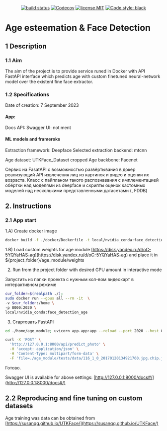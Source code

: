 
<div align="center">
  <a href="https://gitlab.com/ml_edu_tarasov/full_projects/face_p_age_detection/pipelines"><img src="https://gitlab.com/ml_edu_tarasov/full_projects/face_p_age_detection/badges/dev/pipeline.svg" alt="build status"></a>
  <a href="https://codecov.io/gl/GrigoriiTarasov/face_p_age_detection" >
<img src="https://codecov.io/gl/GrigoriiTarasov/face_p_age_detection/graph/badge.svg?token=I1Q253S7TA" alt="Codecov"/></a>
  <a href="https://opensource.org/licenses/MIT"><img src="https://img.shields.io/badge/License-MIT-green.svg" alt="license MIT"></a>
  <a href="https://github.com/psf/black"><img src="https://img.shields.io/badge/code%20style-black-000000.svg" alt="Code style: black"></a>
</div>

# Age esteemation & Face Detection

## 1 Description
### 1.1 Aim
The aim of the project is to provide service runed in Docker with API FastAPI interface which predicts age with custom finetuned neural-network model over the existent fine face extractor.

### 1.2 Specifications

Date of creation: 7 September 2023

#### App:
Docs API: Swagger
UI: not ment

#### ML models and frameroks
Extraction framework: Deepface
Selected extraction backend: mtcnn

Age dataset: UTKFace_Dataset cropped
Age backbone: Facenet

Сервис на FasatAPI с возможностью развёртывания в докер реализующий API извлечения лиц из картинок и видео и оценки их возраста. Класс с пайпланом такого распознавания с имплементацией обёртки над моделями из deepface и скрипты оценок кастомных моделей над несколькими представленными датасетами (, FDDB)

## 2. Instructions

### 2.1 App start

1.A) Create docker image

```bash
docker build -f ./docker/Dockerfile -t local/nvidia_conda:face_detection_age .
```
1.B) Load custom weights for age module [https://disk.yandex.ru/d/oC-5YQYaHAS-ag](https://disk.yandex.ru/d/oC-5YQYaHAS-ag)
and place it in ${project_folder}/age_module/weights 

2) Run from the project folder with desired GPU amount in interactive mode

  Запустить из папки проекта с нужным кол-вом видеокарт в интерактивном режиме


```bash
cur_folder=$(realpath ./);
sudo docker run --gpus all --rm -it  \
-v $cur_folder:/home \
-p 8000:2020 \
local/nvidia_conda:face_detection_age
```

3) Стартовать FastAPI

```bash
cd ./home/age_module; uvicorn app.app:app --reload --port 2020 --host 0.0.0.0
```

```bash
curl -X 'POST' \
  'http://127.0.0.1:8000/api/predict_photo' \
  -H 'accept: application/json' \
  -H 'Content-Type: multipart/form-data' \
  -F 'file=./age_module/tests/data/116_1_0_20170120134921760.jpg.chip.jpg;type=image/jpeg'
```

Готово.

Swagger UI is available for above settings:
[http://127.0.0.1:8000/docs#/](http://127.0.0.1:8000/docs#/)

## 2.2 Reproducing and fine tuning on custom datasets
 
Age training was data can be obtained from [https://susanqq.github.io/UTKFace/](https://susanqq.github.io/UTKFace/)

